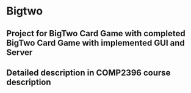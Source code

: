 # Bigtwo
## Project for BigTwo Card Game with completed BigTwo Card Game with implemented GUI and Server
## Detailed description in COMP2396 course description
